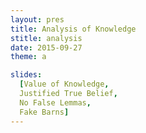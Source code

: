 ```yaml
---
layout: pres
title: Analysis of Knowledge
stitle: analysis
date: 2015-09-27
theme: a

slides: 
  [Value of Knowledge, 
  Justified True Belief, 
  No False Lemmas, 
  Fake Barns]
---
```

